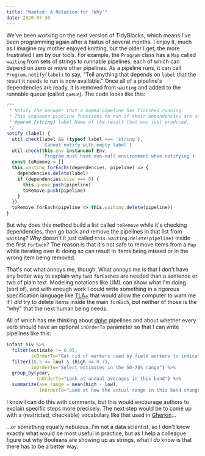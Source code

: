 ```yaml
---
title: "Wanted: A Notation for 'Why'"
date: 2020-07-30
---
```


We've been working on the next version of TidyBlocks,
which means I've been programming again after a hiatus of several months.
I enjoy it,
much as I imagine my mother enjoyed knitting,
but the older I get,
the more frustrated I am by our tools.
For example,
the `Program` class has a `Map` called `waiting` from sets of strings to runnable pipelines,
each of which can depend on zero or more other pipelines.
As a pipeline runs,
it can call `Program.notify(label)` to say,
"Tell anything that depends on `label` that the result it needs to run is now available."
Once all of a pipeline's dependencies are ready,
it is removed from `waiting` and added to the runnable queue (called `queue`).
The code looks like this:

```js
/**
 * Notify the manager that a named pipeline has finished running.
 * This enqueues pipeline functions to run if their dependencies are satisfied.
 * @param {string} label Name of the result that was just produced.
 */
notify (label) {
  util.check(label && (typeof label === 'string'),
             `Cannot notify with empty label`)
  util.check(this.env instanceof Env,
             `Program must have non-null environment when notifying`)
  const toRemove = []
  this.waiting.forEach((dependencies, pipeline) => {
    dependencies.delete(label)
    if (dependencies.size === 0) {
      this.queue.push(pipeline)
      toRemove.push(pipeline)
    }
  })
  toRemove.forEach(pipeline => this.waiting.delete(pipeline))
}
```

But why does this method build a list called `toRemove` while it's checking dependencies,
then go back and remove the pipelines in that list from `waiting`?
Why doesn't it just called `this.waiting.delete(pipeline)` inside the first `forEach`?
The reason is that it's not safe to remove items from a `Map` while iterating over it:
doing so can result in items being missed or in the wrong item being removed.

That's not what annoys me, though.
What annoys me is that I don't have any better way to explain why two `forEach`es are needed
than a sentence or two of plain text.
Modeling notations like UML can show what I'm doing (sort of),
and with enough work I could write something in a rigorous specification language like [TLA+](https://en.wikipedia.org/wiki/TLA%2B)
that would allow the computer to warn me if I *did* try to delete items inside the main `forEach`,
but neither of those is the "why" that the next human being needs.

All of which has me thinking about [dplyr](https://dplyr.tidyverse.org/) pipelines
and about whether every verb should have an optional `inOrderTo` parameter
so that I can write pipelines like this:

```r
infant_hiv %>%
  filter(estimate != 0.95,
         inOrderTo="Get rid of markers used by field workers to indicate unreliable data") %>%
  filter((0.5 <= low) & (high <= 0.7),
         inOrderTo="Select estimates in the 50-70% range") %>%
  group_by(year,
           inOrderTo="Look at annual averages in this band") %>%
  summarize(ave_range = mean(high - low),
            inOrderTo="Look at how the actual range in this band changes over time")
```

I know I can do this with comments,
but this would encourage authors to explain specific steps more precisely.
The next step would be to come up with a (restricted, checkable) vocabulary
like that used in [Gherkin](https://cucumber.io/docs/gherkin/reference/)…

…or something equally nebulous.
I'm not a data scientist,
so I don't know exactly what would be most useful in practice,
but as I help a colleague figure out why Booleans are showing up as strings,
what I *do* know is that there has to be a better way.
